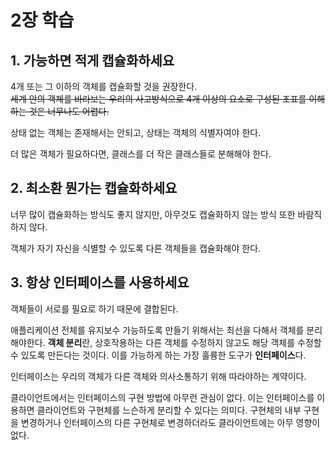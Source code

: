 # 2장 학습

## 1. 가능하면 적게 캡슐화하세요

4개 또는 그 이하의 객체를 캡슐화할 것을 권장한다.  
~~세계 안의 객체를 바라보는 우리의 사고방식으로 4개 이상의 요소로 구성된 조표를 이해하는 것은 너무나도 어렵다.~~

상태 없는 객체는 존재해서는 안되고, 상태는 객체의 식별자여야 한다.

더 많은 객체가 필요하다면, 클래스를 더 작은 클래스들로 분해해야 한다.

## 2. 최소환 뭔가는 캡슐화하세요

너무 많이 캡슐화하는 방식도 좋지 않지만, 아무것도 캡슐화하지 않는 방식 또한 바람직하지 않다.

객체가 자기 자신을 식별할 수 있도록 다른 객체들을 캡슐화해야 한다.

## 3. 항상 인터페이스를 사용하세요

객체들이 서로를 필요로 하기 때문에 결합된다.

애플리케이션 전체를 유지보수 가능하도록 만들기 위해서는 최선을 다해서 객체를 분리해야한다.
**객체 분리**란, 상호작용하는 다른 객체를 수정하지 않고도 해당 객체를 수정할 수 있도록 만든다는 것이다.
이를 가능하게 하는 가장 훌륭한 도구가 **인터페이스**다.

인터페이스는 우리의 객체가 다른 객체와 의사소통하기 위해 따라야하는 계약이다.

클라이언트에서는 인터페이스의 구현 방법에 아무런 관심이 없다.
이는 인터페이스를 이용하면 클라이언트와 구현체를 느슨하게 분리할 수 있다는 의미다.
구현체의 내부 구현을 변경하거나 인터페이스의 다른 구현체로 변경하더라도 클라이언트에는 아무 영향이 없다.
